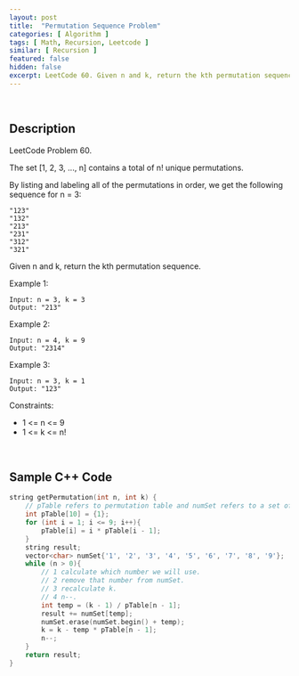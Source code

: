 ```yaml
---
layout: post
title:  "Permutation Sequence Problem"
categories: [ Algorithm ]
tags: [ Math, Recursion, Leetcode ]
similar: [ Recursion ]
featured: false
hidden: false
excerpt: LeetCode 60. Given n and k, return the kth permutation sequence.
---
```


<br />

## Description

LeetCode Problem 60. 

The set [1, 2, 3, ..., n] contains a total of n! unique permutations.

By listing and labeling all of the permutations in order, we get the following sequence for n = 3:
```
"123"
"132"
"213"
"231"
"312"
"321"
```

Given n and k, return the kth permutation sequence.

 

Example 1:
```
Input: n = 3, k = 3
Output: "213"
```

Example 2:
```
Input: n = 4, k = 9
Output: "2314"
```

Example 3:
```
Input: n = 3, k = 1
Output: "123"
```
 

Constraints:

* 1 <= n <= 9
* 1 <= k <= n!


<br />

## Sample C++ Code


```c
string getPermutation(int n, int k) {
    // pTable refers to permutation table and numSet refers to a set of numbers from 1 to 9.
    int pTable[10] = {1};
    for (int i = 1; i <= 9; i++){
        pTable[i] = i * pTable[i - 1];
    }
    string result;
    vector<char> numSet{'1', '2', '3', '4', '5', '6', '7', '8', '9'};
    while (n > 0){
        // 1 calculate which number we will use.
        // 2 remove that number from numSet.
        // 3 recalculate k.
        // 4 n--.
        int temp = (k - 1) / pTable[n - 1];
        result += numSet[temp];
        numSet.erase(numSet.begin() + temp);
        k = k - temp * pTable[n - 1];
        n--;
    }
    return result;
}
```
